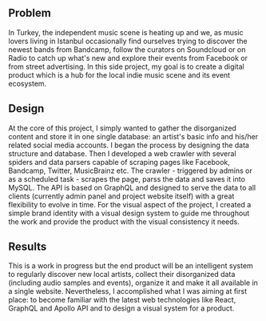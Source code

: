 ## Problem
In Turkey, the independent music scene is heating up and we, as music lovers living in Istanbul occasionally find ourselves trying to discover the newest bands from Bandcamp, follow the curators on Soundcloud or on Radio to catch up what's new and explore their events from Facebook or from street advertising. In this side project, my goal is to create a digital product which is a hub for the local indie music scene and its event ecosystem.

## Design
At the core of this project, I simply wanted to gather the disorganized content and store it in one single database: an artist's basic info and his/her related social media accounts. I began the process by designing the data structure and database. Then I developed a web crawler with several spiders and data parsers capable of scraping pages like Facebook, Bandcamp, Twitter, MusicBrainz etc. The crawler - triggered by admins or as a scheduled task - scrapes the page, parss the data and saves it into MySQL. The API is based on GraphQL and designed to serve the data to all clients (currently admin panel and project website itself) with a great flexibility to evolve in time. For the visual aspect of the project, I created a simple brand identity with a visual design system to guide me throughout the work and provide the product with the visual consistency it needs.

## Results
This is a work in progress but the end product will be an intelligent system to regularly discover new local artists, collect their disorganized data (including audio samples and events), organize it and make it all available in a single website. Nevertheless, I accomplished what I was aiming at first place: to become familiar with the latest web technologies like React, GraphQL and Apollo API and to design a visual system for a product.
